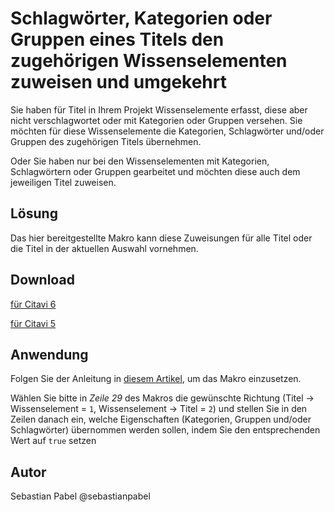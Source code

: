 # Schlagwörter, Kategorien oder Gruppen eines Titels den zugehörigen Wissenselementen zuweisen und umgekehrt

Sie haben für Titel in Ihrem Projekt Wissenselemente erfasst, diese aber nicht verschlagwortet oder mit Kategorien oder Gruppen versehen. Sie möchten für diese Wissenselemente die Kategorien, Schlagwörter und/oder Gruppen des zugehörigen Titels übernehmen. 
 
Oder Sie haben nur bei den Wissenselementen mit Kategorien, Schlagwörtern oder Gruppen gearbeitet und möchten diese auch dem jeweiligen Titel zuweisen.

## Lösung
Das hier bereitgestellte Makro kann diese Zuweisungen für alle Titel oder die Titel in der aktuellen Auswahl vornehmen.

## Download
[für Citavi 6](C6_Copy_Categories_Groups_Keywords_To_Reference_Or_KnowledgeItem)

[für Citavi 5](C5_Copy_Categories_Groups_Keywords_To_Reference_Or_KnowledgeItem)


## Anwendung
Folgen Sie der Anleitung in [diesem Artikel](/readme.de.md), um das Makro einzusetzen.

Wählen Sie bitte in *Zeile 29* des Makros die gewünschte Richtung (Titel -> Wissenselement  = `1`, Wissenselement -> Titel = `2`) und stellen Sie in den Zeilen danach ein, welche Eigenschaften (Kategorien, Gruppen und/oder Schlagwörter) übernommen werden sollen, indem Sie den entsprechenden Wert auf `true` setzen

## Autor
Sebastian Pabel @sebastianpabel